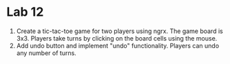 # Lab 12
1. Create a tic-tac-toe game for two players using ngrx. The game board is 3x3. Players take turns by clicking on the board cells using the mouse.  
2. Add undo button and implement "undo" functionality. Players can undo any number of turns.
